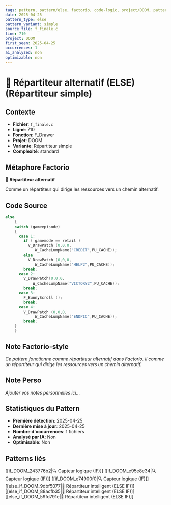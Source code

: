 ```yaml
---
tags: pattern, pattern/else, factorio, code-logic, project/DOOM, pattern/variant/simple
date: 2025-04-25
pattern_type: else
pattern_variant: simple
source_file: f_finale.c
line: 710
project: DOOM
first_seen: 2025-04-25
occurrences: 1
ai_analyzed: non
optimizable: non
---
```


# 🔀 Répartiteur alternatif (ELSE) (Répartiteur simple)

## Contexte
- **Fichier**: `f_finale.c`
- **Ligne**: 710
- **Fonction**: F_Drawer
- **Projet**: DOOM
- **Variante**: Répartiteur simple
- **Complexité**: standard

## Métaphore Factorio
🔀 **Répartiteur alternatif**

Comme un répartiteur qui dirige les ressources vers un chemin alternatif.

## Code Source
```c
else
    {
	switch (gameepisode)
	{
	  case 1:
	    if ( gamemode == retail )
	      V_DrawPatch (0,0,0,
			 W_CacheLumpName("CREDIT",PU_CACHE));
	    else
	      V_DrawPatch (0,0,0,
			 W_CacheLumpName("HELP2",PU_CACHE));
	    break;
	  case 2:
	    V_DrawPatch(0,0,0,
			W_CacheLumpName("VICTORY2",PU_CACHE));
	    break;
	  case 3:
	    F_BunnyScroll ();
	    break;
	  case 4:
	    V_DrawPatch (0,0,0,
			 W_CacheLumpName("ENDPIC",PU_CACHE));
	    break;
	}
    }
```

## Note Factorio-style
*Ce pattern fonctionne comme répartiteur alternatif dans Factorio. Il comme un répartiteur qui dirige les ressources vers un chemin alternatif.*

## Note Perso
*Ajouter vos notes personnelles ici...*

## Statistiques du Pattern
- **Première détection**: 2025-04-25
- **Dernière mise à jour**: 2025-04-25
- **Nombre d'occurrences**: 1 fichiers
- **Analysé par IA**: Non
- **Optimisable**: Non

## Patterns liés
[[if_DOOM_243776b2|🔍 Capteur logique (IF)]]
[[if_DOOM_e95e8e34|🔍 Capteur logique (IF)]]
[[if_DOOM_e74900f0|🔍 Capteur logique (IF)]]
[[else_if_DOOM_9dbf5077|🔄 Répartiteur intelligent (ELSE IF)]]
[[else_if_DOOM_88acfb35|🔄 Répartiteur intelligent (ELSE IF)]]
[[else_if_DOOM_59fd791e|🔄 Répartiteur intelligent (ELSE IF)]]
